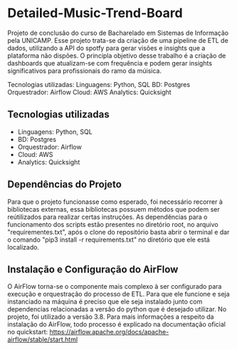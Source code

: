 # Detailed-Music-Trend-Board

Projeto de conclusão do curso de Bacharelado em Sistemas de Informação pela UNICAMP. Esse projeto trata-se da criação de uma pipeline de ETL de dados, utilizando a API do spotfy para gerar visões e insights que a plataforma não dispões. O principla objetivo desse trabalho é a criação de dashboards que atualizam-se com frequência e podem gerar insights significativos para profissionais do ramo da múisica.

Tecnologias utilizadas:
Linguagens: Python, SQL
BD: Postgres
Orquestrador: Airflow
Cloud: AWS
Analytics: Quicksight

## Tecnologias utilizadas

- Linguagens: Python, SQL
- BD: Postgres
- Orquestrador: Airflow
- Cloud: AWS
- Analytics: Quicksight

## Dependências do Projeto

Para que o projeto funcionasse como esperado, foi necessário recorrer à bibliotecas externas, essa bibliotecas possuem métodos que podem ser reútilizados para realizar certas instruções. As dependências para o funcionamento dos scripts estão presentes no diretório root, no arquivo "requirementes.txt", após o clone do repositório basta abrir o terminal e dar o comando "pip3 install -r requirements.txt" no diretório que ele está localizado.

## Instalação e Configuração do AirFlow

O AirFlow torna-se o componente mais complexo à ser configurado para execução e orquestração do processo de ETL. Para que ele funcione e seja instanciado na máquina é preciso que ele seja instalado junto com dependencias relacionadas a versão do python que é desejado utilizar. No projeto, foi utilizado a versão 3.8. Para mais informações a respeito da instalação do AirFlow, todo processo é explicado na documentação oficial no quickstart: https://airflow.apache.org/docs/apache-airflow/stable/start.html
